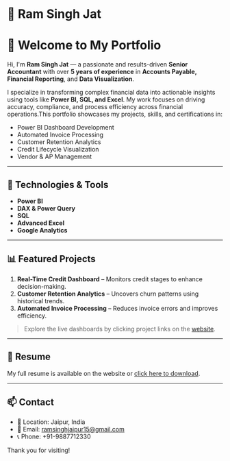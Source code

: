 # 💼 Ram Singh Jat 

# 👋 Welcome to My Portfolio

Hi, I'm **Ram Singh Jat** — a passionate and results-driven **Senior Accountant** with over **5 years of experience** in **Accounts Payable, Financial Reporting**, and **Data Visualization**.

I specialize in transforming complex financial data into actionable insights using tools like **Power BI, SQL, and Excel**. My work focuses on driving accuracy, compliance, and process efficiency across financial operations.This portfolio showcases my projects, skills, and certifications in:
- Power BI Dashboard Development
- Automated Invoice Processing
- Customer Retention Analytics
- Credit Lifecycle Visualization
- Vendor & AP Management

---

## 🔧 Technologies & Tools
- **Power BI**
- **DAX & Power Query**
- **SQL**
- **Advanced Excel**
- **Google Analytics**

---

## 📊 Featured Projects
1. **Real-Time Credit Dashboard** – Monitors credit stages to enhance decision-making.
2. **Customer Retention Analytics** – Uncovers churn patterns using historical trends.
3. **Automated Invoice Processing** – Reduces invoice errors and improves efficiency.

> Explore the live dashboards by clicking project links on the [website](https://yourusername.github.io/ramsingh-portfolio).

---

## 🧾 Resume
My full resume is available on the website or [click here to download](resume.pdf).

---

## 📫 Contact
- 📍 Location: Jaipur, India
- 📧 Email: [ramsinghjaipur15@gmail.com](mailto:ramsinghjaipur15@gmail.com)
- 📞 Phone: +91-9887712330

Thank you for visiting!
